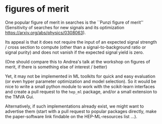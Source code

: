 # figures of merit

One popular figure of merit in searches is the ``Punzi figure of merit''
(Sensitivity of searches for new signals and its optimization https://arxiv.org/abs/physics/0308063).

Its appeal is that it does not require the input of an expected signal strength
/ cross section to compute (other than a signal-to-background ratio or signal
purity) and does not vanish if the expected signal yield is zero.

(One should compare this to Andrea's talk at the workshop on figures of merit,
if there is something else of interest / better)

Yet, it may not be implemented in ML toolkits for quick and easy evaluation (or
even hyper parameter optimization and model selection). So it would be nice to
write a small python module to work with the scikit-learn interfaces and create
a pull request to the `hep_ml` package, and/or a small extension to the TMVA
Gui.

Alternatively, if such implementations already exist, we might want to
advertise them (start with a pull request to popular packages directly, make
the paper-software link findable on the HEP-ML-resources list …).

